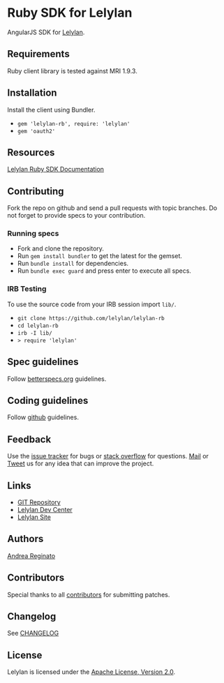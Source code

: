 # Ruby SDK for Lelylan

AngularJS SDK for [Lelylan](http://lelylan.com).


## Requirements

Ruby client library is tested against MRI 1.9.3.


## Installation

Install the client using Bundler.

* `gem 'lelylan-rb', require: 'lelylan'`
* `gem 'oauth2'`


## Resources

[Lelylan Ruby SDK Documentation](http://lelylan.github.com/lelylan-rb)


## Contributing

Fork the repo on github and send a pull requests with topic branches. 
Do not forget to provide specs to your contribution.


### Running specs

* Fork and clone the repository.
* Run `gem install bundler` to get the latest for the gemset.
* Run `bundle install` for dependencies.
* Run `bundle exec guard` and press enter to execute all specs.


### IRB Testing

To use the source code from your IRB session import `lib/`.

* `git clone https://github.com/lelylan/lelylan-rb`
* `cd lelylan-rb`
* `irb -I lib/`
* `> require 'lelylan'`


## Spec guidelines

Follow [betterspecs.org](http://betterspecs.org) guidelines.


## Coding guidelines

Follow [github](https://github.com/styleguide/) guidelines.


## Feedback

Use the [issue tracker](http://github.com/lelylan/lelylan-rb/issues) for bugs or [stack overflow](http://stackoverflow.com/questions/tagged/lelylan) for questions.
[Mail](mailto:dev@lelylan.com) or [Tweet](http://twitter.com/lelylan) us for any idea that can improve the project.


## Links

* [GIT Repository](http://github.com/lelylan/lelylan-rb)
* [Lelylan Dev Center](http://dev.lelylan.com)
* [Lelylan Site](http://lelylan.com)


## Authors

[Andrea Reginato](https://www.linkedin.com/in/andreareginato)


## Contributors

Special thanks to all [contributors](https://github.com/lelylan/lelylan-rb/contributors)
for submitting patches.

## Changelog

See [CHANGELOG](https://github.com/lelylan/lelylan-rb/blob/master/CHANGELOG.md)


## License

Lelylan is licensed under the [Apache License, Version 2.0](http://www.apache.org/licenses/LICENSE-2.0).
